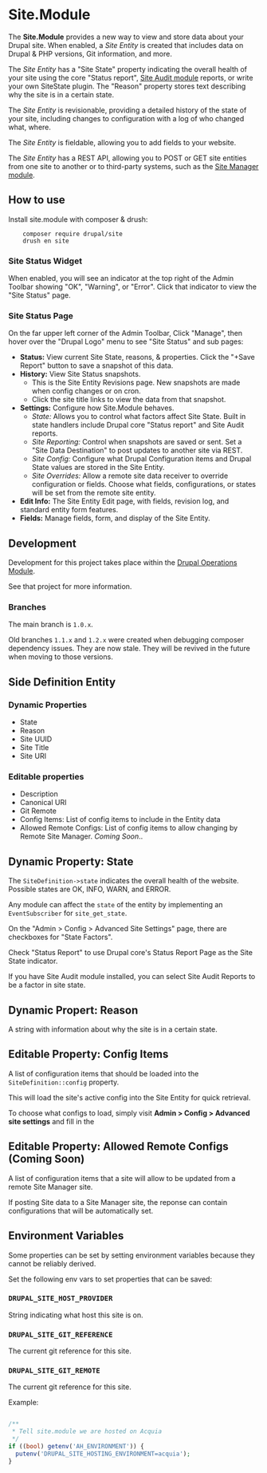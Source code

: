 # Site.Module

The **Site.Module** provides a new way to view and store data about your Drupal site. When enabled, a *Site Entity* is created that includes data on Drupal & PHP versions, Git information, and more. 

The *Site Entity* has a "Site State" property indicating the overall health of your site using the core "Status report", [Site Audit module](https://www.drupal.org/project/site_audit) reports, or write your own SiteState plugin. The "Reason" property stores text describing why the site is in a certain state.

The *Site Entity* is revisionable, providing a detailed history of the state of your site, including changes to configuration with a log of who changed what, where.

The *Site Entity* is fieldable, allowing you to add fields to your website.

The *Site Entity* has a REST API, allowing you to POST or GET site entities from one site to another or to third-party systems, such as the [Site Manager module](https://www.drupal.org/project/site_audit).

## How to use

Install site.module with composer & drush:

        composer require drupal/site
        drush en site

### Site Status Widget

When enabled, you will see an indicator at the top right of the Admin Toolbar showing "OK", "Warning", or "Error". Click that indicator to view the "Site Status" page.

### Site Status Page

On the far upper left corner of the Admin Toolbar, Click "Manage", then hover over the "Drupal Logo" menu to see "Site Status" and sub pages:

- **Status:** View current Site State, reasons, & properties. Click the "+Save Report" button to save a snapshot of this data.
- **History:** View Site Status snapshots. 
  - This is the Site Entity Revisions page. New snapshots are made when config changes or on cron. 
  - Click the site title links to view the data from that snapshot.
- **Settings:** Configure how Site.Module behaves.
  - *State:* Allows you to control what factors affect Site State. Built in state handlers include Drupal core "Status report" and Site Audit reports.
  - *Site Reporting:* Control when snapshots are saved or sent. Set a "Site Data Destination" to post updates to another site via REST.
  - *Site Config:* Configure what Drupal Configuration items and Drupal State values are stored in the Site Entity. 
  - *Site Overrides:* Allow a remote site data receiver to override configuration or fields. Choose what fields, configurations, or states will be set from the remote site entity.
- **Edit Info:** The Site Entity Edit page, with fields, revision log, and standard entity form features.
- **Fields:** Manage fields, form, and display of the Site Entity.

## Development

Development for this project takes place within the [Drupal Operations Module](https://www.drupal.org/project/operations). 

See that project for more information.

### Branches

The main branch is `1.0.x`. 

Old branches `1.1.x` and `1.2.x` were created when debugging composer dependency issues. They are now stale. They will be revived in the future when moving to those versions.

## Side Definition Entity

### Dynamic Properties

- State
- Reason
- Site UUID
- Site Title
- Site URI

### Editable properties

- Description
- Canonical URI
- Git Remote
- Config Items: List of config items to include in the Entity data
- Allowed Remote Configs: List of config items to allow changing by Remote Site Manager. *Coming Soon*..

## Dynamic Property: State

The `SiteDefinition->state` indicates the overall health of the website. Possible states are OK, INFO, WARN, and ERROR.

Any module can affect the `state` of the entity by implementing an `EventSubscriber` for `site_get_state`.

On the "Admin > Config > Advanced Site Settings" page, there are checkboxes for "State Factors".  

Check "Status Report" to use Drupal core's Status Report Page as the Site State indicator.

If you have Site Audit module installed, you can select Site Audit Reports to be a factor in site state.

## Dynamic Propert: Reason

A string with information about why the site is in a certain state.

## Editable Property: Config Items

A list of configuration items that should be loaded into the `SiteDefinition::config` property.

This will load the site's active config into the Site Entity for quick retrieval.

To choose what configs to load, simply visit **Admin > Config > Advanced site settings** and fill in the

## Editable Property: Allowed Remote Configs (Coming Soon)

A list of configuration items that a site will allow to be updated from a remote Site Manager site.

If posting Site data to a Site Manager site, the reponse can contain configurations that will be automatically set.


## Environment Variables

Some properties can be set by setting environment variables because they cannot be reliably derived.

Set the following env vars to set properties that can be saved:

### `DRUPAL_SITE_HOST_PROVIDER`

String indicating what host this site is on.

### `DRUPAL_SITE_GIT_REFERENCE`

The current git reference for this site.

### `DRUPAL_SITE_GIT_REMOTE` 

The current git reference for this site.

Example: 

```php

/**
 * Tell site.module we are hosted on Acquia 
 */
if ((bool) getenv('AH_ENVIRONMENT')) {
  putenv('DRUPAL_SITE_HOSTING_ENVIRONMENT=acquia');
}

```

